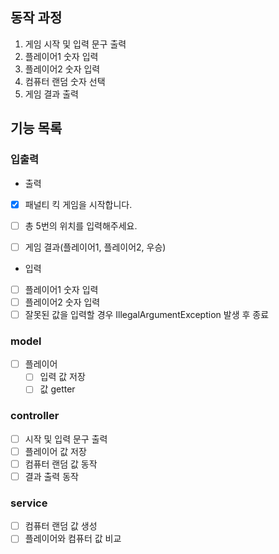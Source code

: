 ##  동작 과정
1. 게임 시작 및 입력 문구 출력
2. 플레이어1 숫자 입력
3. 플레이어2 숫자 입력
4. 컴퓨터 랜덤 숫자 선택
5. 게임 결과 출력 


## 기능 목록
### 입출력
- 출력
- [x] 패널티 킥 게임을 시작합니다.
- [ ] 총 5번의 위치를 입력해주세요.
- [ ] 게임 결과(플레이어1, 플레이어2, 우승)  


- 입력
- [ ] 플레이어1 숫자 입력
- [ ] 플레이어2 숫자 입력
- [ ] 잘못된 값을 입력할 경우 IllegalArgumentException 발생 후 종료

### model
- [ ] 플레이어
  - [ ] 입력 값 저장
  - [ ] 값 getter

### controller
- [ ] 시작 및 입력 문구 출력
- [ ] 플레이어 값 저장
- [ ] 컴퓨터 랜덤 값 동작
- [ ] 결과 출력 동작

### service 
- [ ] 컴퓨터 랜덤 값 생성
- [ ] 플레이어와 컴퓨터 값 비교 